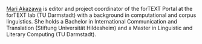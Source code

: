 [Mari Akazawa](https://www.linglit.tu-darmstadt.de/institutlinglit/mitarbeitende/akazawa_linglit/standardseite_akazawa_linglit.en.jsp)  is editor and project coordinator of the forTEXT Portal at the forTEXT lab (TU Darmstadt) with a background in computational and corpus linguistics. She holds a Bachelor in International Communication and Translation (Stiftung Universität Hildesheim) and a Master in Linguistic and Literary Computing (TU Darmstadt).